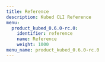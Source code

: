 ```yaml
---
title: Reference
description: Kubed CLI Reference
menu:
  product_kubed_0.6.0-rc.0:
    identifier: reference
    name: Reference
    weight: 1000
menu_name: product_kubed_0.6.0-rc.0
---
```

